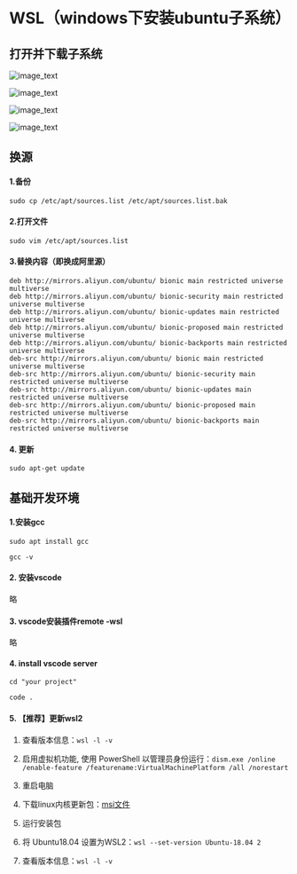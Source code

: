 # WSL（windows下安装ubuntu子系统）

## 打开并下载子系统

![image_text](https://github.com/zhang0xf/md/blob/main/WSL/image/image1.png)

![image_text](https://github.com/zhang0xf/md/blob/main/WSL/image/image2.png)

![image_text](https://github.com/zhang0xf/md/blob/main/WSL/image/image3.png)

![image_text](https://github.com/zhang0xf/md/blob/main/WSL/image/image4.png)

## 换源

#### 1.备份
`sudo cp /etc/apt/sources.list /etc/apt/sources.list.bak`

#### 2.打开文件
`sudo vim /etc/apt/sources.list`

#### 3.替换内容（即换成阿里源）
```
deb http://mirrors.aliyun.com/ubuntu/ bionic main restricted universe multiverse
deb http://mirrors.aliyun.com/ubuntu/ bionic-security main restricted universe multiverse
deb http://mirrors.aliyun.com/ubuntu/ bionic-updates main restricted universe multiverse
deb http://mirrors.aliyun.com/ubuntu/ bionic-proposed main restricted universe multiverse
deb http://mirrors.aliyun.com/ubuntu/ bionic-backports main restricted universe multiverse
deb-src http://mirrors.aliyun.com/ubuntu/ bionic main restricted universe multiverse
deb-src http://mirrors.aliyun.com/ubuntu/ bionic-security main restricted universe multiverse
deb-src http://mirrors.aliyun.com/ubuntu/ bionic-updates main restricted universe multiverse
deb-src http://mirrors.aliyun.com/ubuntu/ bionic-proposed main restricted universe multiverse
deb-src http://mirrors.aliyun.com/ubuntu/ bionic-backports main restricted universe multiverse
```

#### 4. 更新
`sudo apt-get update`

## 基础开发环境

#### 1.安装gcc
`sudo apt install gcc`

`gcc -v`

#### 2. 安装vscode
略

#### 3. vscode安装插件remote -wsl
略

#### 4. install vscode server

`cd "your project"`

`code .`

#### 5. 【推荐】更新wsl2

1. 查看版本信息：`wsl -l -v`

2. 启用虚拟机功能, 使用 PowerShell 以管理员身份运行：`dism.exe /online /enable-feature /featurename:VirtualMachinePlatform /all /norestart`

3. 重启电脑

4. 下载linux内核更新包：[msi文件](https://wslstorestorage.blob.core.windows.net/wslblob/wsl_update_x64.msi)

5. 运行安装包

6. 将 Ubuntu18.04 设置为WSL2：`wsl --set-version Ubuntu-18.04 2`

7. 查看版本信息：`wsl -l -v`

